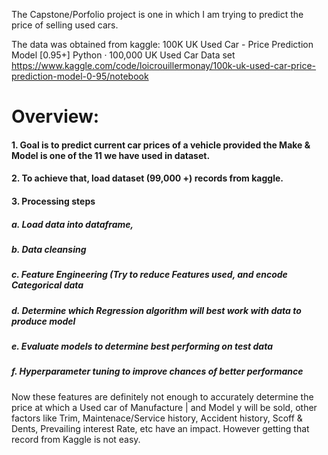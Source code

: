 The Capstone/Porfolio project is one in which I am trying to predict the price of selling used cars.

The data was obtained from kaggle:
100K UK Used Car - Price Prediction Model [0.95+] Python · 100,000 UK Used Car Data set https://www.kaggle.com/code/loicrouillermonay/100k-uk-used-car-price-prediction-model-0-95/notebook

# Overview:

#### 1. Goal is to predict current car prices of a vehicle provided the Make & Model is one of the 11 we have used in dataset.  

#### 2. To achieve that, load dataset (99,000 +) records from kaggle.

#### 3. Processing steps
#####    a. Load data into dataframe,
#####    b. Data cleansing
#####    c. Feature Engineering (Try to reduce Features used, and encode Categorical data
#####    d. Determine which Regression algorithm will best work with data to produce model
#####    e. Evaluate models to determine best performing on test data
#####    f. Hyperparameter tuning to improve chances of better performance


Now these features are definitely not enough to accurately determine the price at which a Used car of Manufacture | and Model y will be sold,
other factors like Trim, Maintenace/Service history, Accident history, Scoff & Dents, Prevailing interest Rate, etc have an impact. However
getting that record from Kaggle is not easy.
